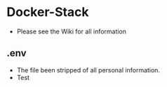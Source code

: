 # Docker-Stack
* Please see the Wiki for all information
## .env
* The file been stripped of all personal information.
* Test